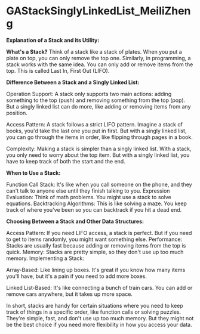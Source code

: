 # GAStackSinglyLinkedList_MeiliZheng

**Explanation of a Stack and its Utility:**

**What's a Stack?**
Think of a stack like a stack of plates. When you put a plate on top, you can only remove the top one. Similarly, in programming, a stack works with the same idea. You can only add or remove items from the top. This is called Last In, First Out (LIFO).

**Difference Between a Stack and a Singly Linked List:**

Operation Support: A stack only supports two main actions: adding something to the top (push) and removing something from the top (pop). But a singly linked list can do more, like adding or removing items from any position.

Access Pattern: A stack follows a strict LIFO pattern. Imagine a stack of books, you'd take the last one you put in first. But with a singly linked list, you can go through the items in order, like flipping through pages in a book.

Complexity: Making a stack is simpler than a singly linked list. With a stack, you only need to worry about the top item. But with a singly linked list, you have to keep track of both the start and the end.

**When to Use a Stack:**

Function Call Stack: It's like when you call someone on the phone, and they can't talk to anyone else until they finish talking to you.
Expression Evaluation: Think of math problems. You might use a stack to solve equations.
Backtracking Algorithms: This is like solving a maze. You keep track of where you've been so you can backtrack if you hit a dead end.

**Choosing Between a Stack and Other Data Structures:**

Access Pattern: If you need LIFO access, a stack is perfect. But if you need to get to items randomly, you might want something else.
Performance: Stacks are usually fast because adding or removing items from the top is quick.
Memory: Stacks are pretty simple, so they don't use up too much memory.
Implementing a Stack:

Array-Based: Like lining up boxes. It's great if you know how many items you'll have, but it's a pain if you need to add more boxes.

Linked List-Based: It's like connecting a bunch of train cars. You can add or remove cars anywhere, but it takes up more space.

In short, stacks are handy for certain situations where you need to keep track of things in a specific order, like function calls or solving puzzles. They're simple, fast, and don't use up too much memory. But they might not be the best choice if you need more flexibility in how you access your data.
